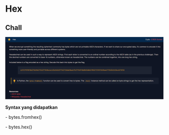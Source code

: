 # Hex
<h2>Chall</h2>
<img src="img/hex.png" width ="500px">


<p><strong>Syntax yang didapatkan</strong></p>
<p>- bytes.fromhex()</p>
<p>- bytes.hex()</p>